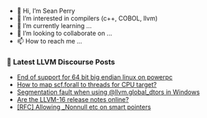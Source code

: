 - 👋 Hi, I’m Sean Perry
- 👀 I’m interested in compilers (c++, COBOL, llvm)
- 🌱 I’m currently learning ...
- 💞️ I’m looking to collaborate on ...
- 📫 How to reach me ...

<!---
s66perry/s66perry is a ✨ special ✨ repository because its `README.md` (this file) appears on your GitHub profile.
You can click the Preview link to take a look at your changes.
--->
### 📕 Latest LLVM Discourse Posts

<!-- DISCOURSE-LLVM:START -->
- [End of support for 64 bit big endian linux on powerpc](https://discourse.llvm.org/t/end-of-support-for-64-bit-big-endian-linux-on-powerpc/77164#post_2)
- [How to map scf.forall to threads for CPU target?](https://discourse.llvm.org/t/how-to-map-scf-forall-to-threads-for-cpu-target/77182#post_2)
- [Segmentation fault when using @llvm.global_dtors in Windows](https://discourse.llvm.org/t/segmentation-fault-when-using-llvm-global-dtors-in-windows/77082#post_8)
- [Are the LLVM-16 release notes online?](https://discourse.llvm.org/t/are-the-llvm-16-release-notes-online/68944#post_6)
- [[RFC] Allowing _Nonnull etc on smart pointers](https://discourse.llvm.org/t/rfc-allowing-nonnull-etc-on-smart-pointers/77201#post_1)
<!-- DISCOURSE-LLVM:END -->
